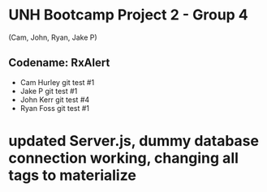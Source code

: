# UNH Bootcamp Project 2 - Group 4
(Cam, John, Ryan, Jake P)

## Codename: RxAlert

- Cam Hurley git test #1
- Jake P git test   #1
- John Kerr git test #4
- Ryan Foss git test #1


# updated Server.js, dummy database connection working, changing all tags to materialize 